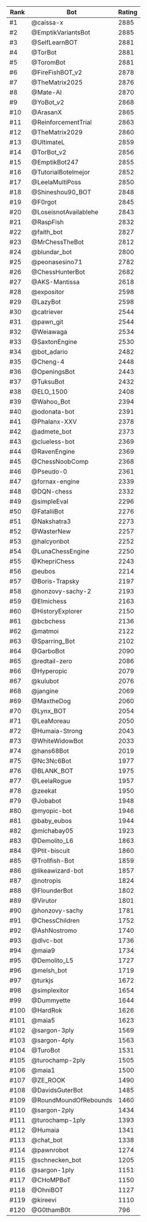 Rank|Bot|Rating
---|---|---
#1|@caissa-x|2885
#2|@EmptikVariantsBot|2885
#3|@SelfLearnBOT|2881
#4|@TorBot|2881
#5|@ToromBot|2881
#6|@FireFishBOT_v2|2878
#7|@TheMatrix2025|2876
#8|@Mate-AI|2870
#9|@YoBot_v2|2868
#10|@ArasanX|2865
#11|@ReinforcementTrial|2863
#12|@TheMatrix2029|2860
#13|@UltimateL|2859
#14|@TorBot_v2|2856
#15|@EmptikBot247|2855
#16|@TutorialBotelmejor|2852
#17|@LeelaMultiPoss|2850
#18|@Shineshou90_BOT|2848
#19|@F0rgot|2845
#20|@LoseisnotAvailablehe|2843
#21|@RaspFish|2832
#22|@faith_bot|2827
#23|@MrChessTheBot|2812
#24|@blundar_bot|2800
#25|@peonasesino71|2782
#26|@ChessHunterBot|2682
#27|@AKS-Mantissa|2618
#28|@expositor|2598
#29|@LazyBot|2598
#30|@catriever|2544
#31|@pawn_git|2544
#32|@Weiawaga|2534
#33|@SaxtonEngine|2530
#34|@bot_adario|2482
#35|@Cheng-4|2448
#36|@OpeningsBot|2443
#37|@TuksuBot|2432
#38|@ELO_1500|2408
#39|@Wahoo_Bot|2394
#40|@odonata-bot|2391
#41|@Phalanx-XXV|2378
#42|@admete_bot|2373
#43|@clueless-bot|2369
#44|@RavenEngine|2369
#45|@ChessNoobComp|2368
#46|@Pseudo-0|2361
#47|@fornax-engine|2339
#48|@DQN-chess|2332
#49|@simpleEval|2296
#50|@FataliiBot|2276
#51|@Nakshatra3|2273
#52|@WasterNew|2257
#53|@halcyonbot|2252
#54|@LunaChessEngine|2250
#55|@KhepriChess|2243
#56|@eubos|2214
#57|@Boris-Trapsky|2197
#58|@honzovy-sachy-2|2193
#59|@Elmichess|2163
#60|@HistoryExplorer|2150
#61|@bcbchess|2136
#62|@matmoi|2122
#63|@Sparring_Bot|2102
#64|@GarboBot|2090
#65|@redtail-zero|2086
#66|@Hyperopic|2079
#67|@kulubot|2076
#68|@jangine|2069
#69|@MaxtheDog|2060
#70|@Lynx_BOT|2054
#71|@LeaMoreau|2050
#72|@Humaia-Strong|2043
#73|@WhiteWidowBot|2033
#74|@hans68Bot|2019
#75|@Nc3Nc6Bot|1977
#76|@BLANK_BOT|1975
#77|@LeelaRogue|1957
#78|@zeekat|1950
#79|@Jobabot|1948
#80|@myopic-bot|1946
#81|@baby_eubos|1944
#82|@michabay05|1923
#83|@Demolito_L6|1863
#84|@Ptit-biscuit|1860
#85|@Trollfish-Bot|1859
#86|@likeawizard-bot|1857
#87|@notropis|1824
#88|@FlounderBot|1802
#89|@Virutor|1801
#90|@honzovy-sachy|1781
#91|@ChessChildren|1752
#92|@AshNostromo|1740
#93|@dlvc-bot|1736
#94|@maia9|1734
#95|@Demolito_L5|1727
#96|@melsh_bot|1719
#97|@turkjs|1672
#98|@simplexitor|1654
#99|@Dummyette|1644
#100|@HardRok|1626
#101|@maia5|1623
#102|@sargon-3ply|1569
#103|@sargon-4ply|1563
#104|@TuroBot|1531
#105|@turochamp-2ply|1505
#106|@maia1|1500
#107|@ZE_ROOK|1490
#108|@DavidsGuterBot|1485
#109|@RoundMoundOfRebounds|1460
#110|@sargon-2ply|1434
#111|@turochamp-1ply|1393
#112|@Humaia|1341
#113|@chat_bot|1338
#114|@pawnrobot|1274
#115|@schnecken_bot|1205
#116|@sargon-1ply|1151
#117|@CHoMPBoT|1150
#118|@OhniBOT|1127
#119|@kireevi|1110
#120|@G0thamB0t|796
